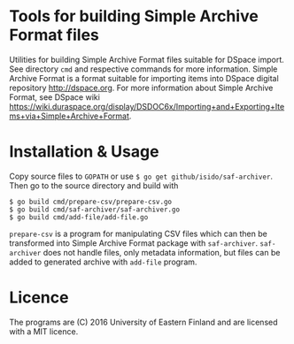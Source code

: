 # Tools for building Simple Archive Format files

Utilities for building Simple Archive Format files suitable for DSpace import. See directory `cmd` and respective commands for more information. Simple Archive Format is a format suitable for importing items into DSpace digital repository <http://dspace.org>. For more information about Simple Archive Format, see DSpace wiki <https://wiki.duraspace.org/display/DSDOC6x/Importing+and+Exporting+Items+via+Simple+Archive+Format>.

# Installation & Usage

Copy source files to `GOPATH` or use `$ go get github/isido/saf-archiver`. Then go to the source directory and build with

```
$ go build cmd/prepare-csv/prepare-csv.go
$ go build cmd/saf-archiver/saf-archiver.go
$ go build cmd/add-file/add-file.go
```

`prepare-csv` is a program for manipulating CSV files which can then be transformed into Simple Archive Format package with `saf-archiver`. `saf-archiver` does not handle files, only metadata information, but files can be added to generated archive with `add-file` program.

# Licence

The programs are (C) 2016 University of Eastern Finland and are licensed with a MIT licence.
